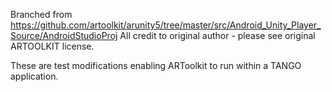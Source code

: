 Branched from https://github.com/artoolkit/arunity5/tree/master/src/Android_Unity_Player_Source/AndroidStudioProj
All credit to original author - please see original ARTOOLKIT license.

These are test modifications enabling ARToolkit to run within a TANGO application.
